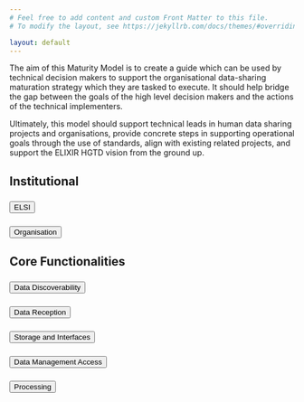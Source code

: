```yaml
---
# Feel free to add content and custom Front Matter to this file.
# To modify the layout, see https://jekyllrb.com/docs/themes/#overriding-theme-defaults

layout: default
---
```


The aim of this Maturity Model is to create a guide which can be used by technical decision makers to support the organisational data-sharing maturation strategy which they are tasked to execute. It should help bridge the gap between the goals of the high level decision makers and the actions of the technical implementers.

Ultimately, this model should support technical leads in human data sharing projects and organisations, provide concrete steps in supporting operational goals through the use of standards, align with existing related projects, and support the ELIXIR HGTD vision from the ground up.

<div class="bg-white">
    <h2>Institutional</h2>
    <h3>
        <button class="accordion" id="accordion-header-1" aria-expanded="false" aria-controls="accordion-panel-1" data-accordion-header>
            ELSI
        </button>
    </h3>
    <section class="panel" id="accordion-panel-1" aria-labelledby="accordion-header-1" hidden>
    <table>
        <tr>
            <th>Subdomains</th>
            <th>Indicator</th>
            <th>EOSC Interop</th>
            <th>Levels</th>
        </tr>
        <tr>
            <td>Legal Governance</td>
            <td>Legal Governance for International Agreements</td>
            <td>Legal</td>
            <td>
                <ol>
                    <li>Requirements being gathered to set legal agreements in place supporting international data sharing.</li>
                    <li>Legal agreements drafted to support international data sharing.</li>
                    <li>Legal agreements in place to support international data sharing.</li>
                    <li>Legal agreements in place to support international data sharing and a mechanism for updates exists.</li>
                </ol>
            </td>
        </tr>
    </table>
    </section>
    <h3> 
        <button class="accordion" id="accordion-header-2" aria-expanded="false" aria-controls="accordion-panel-2" data-accordion-header>
            Organisation
        </button>
    </h3>
    <section id="accordion-panel-2" aria-labelledby="accordion-header-2" hidden class="panel">
    <table>
        <tr>
            <th>Subdomains</th>
            <th>Indicator</th>
            <th>EOSC Interop</th>
            <th>Levels</th>
        </tr>
        <tr>
            <td>Communications</td>
            <td>Communications with User Groups</td>
            <td>Org</td>
            <td>
                <ol>
                    <li>Requirements being gathered to create a communication and outreach plan with user groups.</li>
                    <li>Communication and outreach plan with user groups drafted.</li>
                    <li>Communication and outreach plan with user groups is implemented and encourages use of the infrastructure.</li>
                    <li>The communication and outreach plan with user groups is implemented, encourages use of the international infrastructure and is regularly reviewed.</li>
                </ol>
            </td>
        </tr>
        <tr>
            <td rowspan="5">Alignment with initiatives</td>
            <td>1+ Million Genome (1+MG) National Mirror Group Alignment</td>
            <td>Org</td>
            <td>
                <ol>
                    <li>Requirements being gathered to establish a 1+MG National Mirror Group (or equivalent).</li>
                    <li>1+MG National Mirror Group (or equivalent) established.</li>
                    <li>1+MG National Mirror Group (or equivalent) established and functioning to deliver a roadmap that is compatible with 1+MG.</li>
                    <li>Demonstrated advancements and leadership of activities to support infrastructure and services that align with the 1+MG roadmap.</li>
                </ol>
            </td>
        </tr>
        <tr>
            <td>Alignment with the 1+MG Trust Framework</td>
            <td>Legal</td>
            <td>
                <ol>
                    <li>Gathering requirements for policies and agreements which align with the 1+MG Trust Framework to enable effective and secure cross-border access to sensitive human data.</li>
                    <li>Cohesive plan that aligns with the 1+MG Trust Framework drafted covering policies and agreements enabling effective and secure cross-border access to sensitive human data. </li>
                    <li>Cohesive plan that aligns with the 1+MG trust framework has been implemented at the Node level to support secure cross-border data access of sensitive human data.</li>
                    <li>Cohesive plan that aligns with the 1+MG trust framework has been implemented and enforced at the Node level and is under regular review.</li>
                </ol>
            </td>
        </tr>
        <tr>
            <td>EHDS Alignment</td>
            <td>Org</td>
            <td>
                <ol>
                    <li>Outputs of the EHDS are being analysed for benefit to the Node.</li>
                    <li>Plans drafted to implement or interoperate with the appropriate outputs of the EHDS.</li>
                    <li>Appropriate EHDS outputs implemented or interoperability established.</li>
                    <li>Node is driving or contributing to the advancement of EHDS outputs.</li>
                </ol>
            </td>
        </tr>
        <tr>
            <td>EOSC Alignment</td>
            <td>Org</td>
            <td>
                <ol>
                    <li>Outputs of the EOSC are being analysed for benefit to the Node.</li>
                    <li>Plans drafted to implement or interoperate with the appropriate outputs of the EOSC.</li>
                    <li>Appropriate EOSC outputs implemented or interoperability established.</li>
                    <li>Node is driving or contributing to the advancement of EOSC outputs.</li>
                </ol>
            </td>
        </tr>
        <tr>
            <td>National Genomic Programme</td>
            <td>Legal</td>
            <td>
                <ol>
                    <li>Requirements being gathered to form a mutual connection between the Node's activities and the current National or Regional Genomic Programme.</li>
                    <li>Plan drafted and key individuals identified for forming a mutual connection between the Node's activities and the current National or Regional Genomic Programme.</li>
                    <li>Human data activities of the Node and the current National or Regional Genomic Programme are harmonised and collaborating.</li>
                    <li>Human data activities of the Node and the current National or Regional Genomic Programme are harmonised and the Programme is utilising ELIXIR tools, services and/or knowledge. A plan is in place to ensure the continuity of this collaboration.</li>
                </ol>
            </td>
        </tr>
        <tr>
            <td rowspan="2">Sustainability</td>
            <td>Planning and secured funding</td>
            <td>Org</td>
            <td>
                <ol>
                    <li>Requirements being gathered to create a long term funding plan to support the operation of the Infrastructure.</li>
                    <li>Developed a plan to secure long term funding for the operation of the infrastructure, initial (4-5 year) funding has been secured.</li>
                    <li>Long term funding secured for the national infrastructure.</li>
                    <li>Long term sustainability plan in place.</li>
                </ol>
            </td>
        </tr>
        <tr>
            <td>Business Plan</td>
            <td>Org</td>
            <td>
                <ol>
                    <li>Requirements being gathered to create a business plan to support the infrastructure.</li>
                    <li>Business plan drafted to support the infrastructure.</li>
                    <li>Business plan has been deployed and is currently helping to sustain the infrastructure.</li>
                    <li>Business plan to support the infrastructure is operating, is periodically evaluated for optimization, taking into account developments.</li>
                </ol>
            </td>
        </tr>
        <tr>
            <td rowspan="3">Human Capacity Building</td>
            <td>ELSI Capacity</td>
            <td>Org</td>
            <td>
                <ol>
                    <li>Requirements being gathered for national capacity supporting ELSI concerns of human genomic data sharing, currently covered ad hoc.</li>
                    <li>ELSI capacity requirements are drafted and recruiting is underway.  Full national capacity needs are not yet met.</li>
                    <li>Current ELSI national capacity needs met.</li>
                    <li>Current ELSI national capacity needs are met and there is a plan for expansion or change as the Node advances.</li>
                </ol>
            </td>
        </tr>
        <tr>
            <td>Technical Capacity</td>
            <td>Org</td>
            <td>
                <ol>
                    <li>Requirements being gathered for national capacity supporting technical requirements for human genomic data sharing, currently covered ad hoc.</li>
                    <li>Technical capacity requirements are drafted and recruiting is underway.  Full national capacity needs are not yet met.</li>
                    <li>Current technical national capacity needs met.</li>
                    <li>Current technical national capacity needs are met and there is a plan for expansion or change as the Node advances.</li>
                </ol>
            </td>
        </tr>
        <tr>
            <td>Training</td>
            <td>Org</td>
            <td>
                <ol>
                    <li>Requirements being gathered to create a training program to support onboarding and advancement within the infrastructure.</li>
                    <li>Node training program drafted.</li>
                    <li>Consistent Node training programs are implemented and support alignment with the international infrastructure.</li>
                    <li>Consistent Node training programs are implemented, support alignment with the international infrastructure, and are consistently reviewed and updated.</li>
                </ol>
            </td>
        </tr>
    </table>
    </section>
</div>

<div class="bg-white">
    <h2>Core Functionalities</h2>
    <h3>
        <button class="accordion" id="accordion-header-3" aria-expanded="false" aria-controls="accordion-panel-3" data-accordion-header>
            Data Discoverability
        </button>
    </h3>
    <section class="panel" id="accordion-panel-3" aria-labelledby="accordion-header-3" hidden>
        <table>
            <tr>
                <th>Subdomains</th>
                <th>Indicator</th>
                <th>EOSC Interop</th>
                <th>Levels</th>
            </tr>
            <tr>
                <td>Data Discoverability Technical Concerns</td>
                <td>Data Discovery Functionalities</td>
                <td>Tech</td>
                <td>
                    <ol>
                        <li>Requirements being gathered for the implementation of data discovery functionalities aligned with the 1+MG proof of concept.</li>
                        <li>A plan is drafted to implement the data discovery elements of the 1+MG proof of concept system.</li>
                        <li>The data discovery elements of the 1+MG proof of concept system have been fully deployed at a Node level.</li>
                        <li>The data discovery elements of the 1+MG proof of concept have been deployed at the Node level, are fully connected with the complete end-to-end system and a plan is in place to update and expand the data discovery capabilities as the needs and standards evolve.</li>
                    </ol>
                </td>
            </tr>
            <tr>
                <td>Data Discoverability Semantics</td>
                <td>Metadata structure</td>
                <td>Semantic</td>
                <td>
                    <ol>
                        <li>Requirements being gathered for metadata structure standardisation needs.</li>
                        <li>Metadata structure standards drafted that are interoperable with the 1+MG network.</li>
                        <li>Metadata structure standards established that are interoperable with the 1+MG network and are deployed at a Node level.</li>
                        <li>Interoperable metadata structure to support data findability are established, deployed at a Node level, enforced, and open to opportunities and upgrade.</li>
                    </ol>
                </td>
            </tr>
            <tr>
                <td>Data Discoverability Legal Concerns</td>
                <td>Metadata Sharing and Access Policies</td>
                <td>Legal</td>
                <td>
                    <ol>
                        <li>Requirements being gathered for metadata sharing and access policy needs.</li>
                        <li>Metadata access policies are drafted.</li>
                        <li>Metadata access policies created to support data findability within the federated European human data ecosystem.</li>
                        <li>Metadata access policies to support data findability are established, enforced, and open to opportunities and advancement.</li>
                    </ol>
                </td>
            </tr>
        </table>
    </section>
    <h3>
        <button class="accordion" id="accordion-header-4" aria-expanded="false" aria-controls="accordion-panel-4" data-accordion-header>
            Data Reception
        </button>
    </h3>
    <section class="panel" id="accordion-panel-4" aria-labelledby="accordion-header-4" hidden>
        <table>
            <tr>
                <th>Subdomains</th>
                <th>Indicator</th>
                <th>EOSC Interop</th>
                <th>Levels</th>
            </tr>
            <tr>
                <td>Data Reception Technical Concerns</td>
                <td>Data Reception APIs</td>
                <td>Tech</td>
                <td>
                    <ol>
                        <li>Requirements being gathered for data reception standardisation mechanisms to ensure consistent data reception.</li>
                        <li>Data reception standardisation mechanisms are drafted to ensure consistent data reception.</li>
                        <li>Data reception mechanisms to ensure consistent data reception are deployed at a Node level.</li>
                        <li>Data reception standardisation mechanisms to ensure consistent data reception and access are deployed, enforced and open to opportunity and upgrade.</li>
                    </ol>
                </td>
            </tr>
            <tr>
                <td>Data Reception Semantics</td>
                <td>Data Reception Standards</td>
                <td>Semantic</td>
                <td>
                    <ol>
                        <li>Data and metadata reception requirements being gathered, such as minimal metadata requirements, data standards, file formats, or relevant ontologies.</li>
                        <li>Data and metadata requirements, standards, interoperable file formats, and relevant ontologies are chosen, may be suggested to users, but not yet enforced.</li>
                        <li>Minimal metadata requirements are enforced, data standards, formats, and ontologies are suggested.</li>
                        <li>Minimal metadata and internationally interoperable data standards, file formats, and ontologies are required and enforced and under regular review.</li>
                    </ol>
                </td>
            </tr>
            <tr>
                <td rowspan="2">Data Reception Organisational Concerns</td>
                <td>Data Reception Quality Control Requirements</td>
                <td>Semantic</td>
                <td>
                    <ol>
                        <li>Information being gathered for data quality control requirements.</li>
                        <li>Data quality control requirements have been drafted, but are not yet enforced, potentially with manual review</li>
                        <li>Data quality control requirements are enforced with manual review.</li>
                        <li>Data quality control requirements are enforced, automated and under review in line international quality standards.</li>
                    </ol>
                </td>
            </tr>
            <tr>
                <td>Data Quality Control Procedures</td>
                <td>Org</td>
                <td>
                    <ol>
                        <li>Requirements being gathered to draft data quality control procedures to ensure consistent data reception.</li>
                        <li>Data quality control procedures are drafted to ensure consistent data reception.</li>
                        <li>Data quality control procedures to ensure consistent data reception are deployed at a Node level.</li>
                        <li>Data quality control procedures to ensure consistent data reception are deployed, enforced and open to opportunity and upgrade.</li>
                    </ol>
                </td>
            </tr>
        </table>
    </section>
    <h3>
        <button class="accordion" id="accordion-header-5" aria-expanded="false" aria-controls="accordion-panel-5" data-accordion-header>
            Storage and Interfaces
        </button>
    </h3>
    <section class="panel" id="accordion-panel-5" aria-labelledby="accordion-header-5" hidden>
        <table>
            <tr>
                <th>Subdomains</th>
                <th>Indicator</th>
                <th>EOSC Interop</th>
                <th>Levels</th>
            </tr>
            <tr>
                <td>Secure Storage and Interfaces Technical Concerns</td>
                <td>Storage and Interface APIs</td>
                <td>Tech</td>
                <td>
                    <ol>
                        <li>Requirements being gathered for secure data storage and APIs supporting submission, metadata, and distribution.</li>
                        <li>Secure data storage and APIs supporting submission, metadata, and distribution are drafted.</li>
                        <li>Secure data storage and APIs supporting submission, metadata, and distribution are deployed at a Node level.</li>
                        <li>Secure data storage and APIs supporting submission, metadata, and distribution are deployed, enforced and open to opportunity and upgrade.</li>
                    </ol>
                </td>
            </tr>
            <tr>
                <td>Storage and Interfaces Organisational Concerns</td>
                <td>Physical Infrastructure for Data Storage</td>
                <td>Org</td>
                <td>
                    <ol>
                        <li>Physical hardware needs are drafted to support the storage needs of the national human data network.</li>
                        <li>Storage needs have been drafted and planned to support the national human data network. Some hardware acquisition or contract negotiations with an external storage provider may have occurred.</li>
                        <li>Current storage needs to support the national human data network have been met including mechanisms to prevent data loss.</li>
                        <li>Current storage needs to support the national human data network have been met and there is a plan for expansion or change as the Node advances.</li>
                    </ol>
                </td>
            </tr>
            <tr>
                <td>Storage and Interfaces Legal Concerns</td>
                <td>Data Storage Policies</td>
                <td>Legal</td>
                <td>
                    <ol>
                        <li>Requirements being gathered for data storage and storage security policies.</li>
                        <li>Data storage and storage security policies have been drafted and approved by appropriate bodies.</li>
                        <li>Data storage and storage security policies are implemented and enforced.</li>
                        <li>Data storage and storage security policies are enforced, regularly reviewed and open to opportunity and upgrade.</li>
                    </ol>
                </td>
            </tr>
        </table>
    </section>
    <h3>
        <button class="accordion" id="accordion-header-6" aria-expanded="false" aria-controls="accordion-panel-6" data-accordion-header>
            Data Management Access
        </button>
    </h3>
    <section class="panel" id="accordion-panel-6" aria-labelledby="accordion-header-6" hidden>
        <table>
            <tr>
                <th>Subdomains</th>
                <th>Indicator</th>
                <th>EOSC Interop</th>
                <th>Levels</th>
            </tr>
            <tr>
                <td>Data Management Access Technical Concerns</td>
                <td>Data Access Mechanisms</td>
                <td>Tech</td>
                <td>
                    <ol>
                        <li>Requirements being gathered for the system to support data access across borders using Life Science AAI or compatible system.</li>
                        <li>Plan to implement a system has been drafted to support data access across borders using Life Science AAI or compatible system.</li>
                        <li>Life Science AAI or compatible system implemented at the Node level to support data access across borders.</li>
                        <li>Life Science AAI or compatible system is deployed, regularly reviewed and open to opportunity and upgrade.</li>
                    </ol>
                </td>
            </tr>
            <tr>
                <td rowspan="2">Data Management Access Semantics</td>
                <td>Data Access Requestor User ID</td>
                <td>Semantic</td>
                <td>
                    <ol>
                        <li>Ad hoc collecting of data requestor identifying information.  Gathering requirements to implement a standardised data requestor user ID and credentials.</li>
                        <li>Plan drafted to implement a standardised data requestor user ID, such as the one that is part of Life Science AAI.</li>
                        <li>Standardised data requestor user ID, such as the one that is part of Life Science AAI, has been implemented.</li>
                        <li>Standardised data requestor user ID, such as the one that is part of Life Science AAI, has been implemented, is regularly reviewed, and is open to opportunity and upgrade.</li>
                    </ol>
                </td>
            </tr>
            <tr>
                <td>Data Use Semantics</td>
                <td>Semantic</td>
                <td>
                    <ol>
                        <li>No or ad hoc labeling of datasets for allowed usage.  Requirements being gathered to implement a consistent ontology for data usage.</li>
                        <li>Plan drafted to implement a consistent ontology for data usage at the Node level.</li>
                        <li>Internationally compatible ontology of data usage has been implemented at the Node level.</li>
                        <li>Internationally compatible ontology of data usage has been implemented at the Node level, is regularly reviewed and feeds back to the ontology creators for updates and expansion.</li>
                    </ol>
                </td>
            </tr>
            <tr>
                <td>Data Management Access Legal Concerns</td>
                <td>Data Access Policies</td>
                <td>Legal</td>
                <td>
                    <ol>
                        <li>Requirements being gathered for Node policies on data access.</li>
                        <li>Data access policies are drafted.</li>
                        <li>Data access policies are deployed at a Node level.</li>
                        <li>Data access policies deployed, enforced and open to opportunity and upgrade.</li>
                    </ol>
                </td>
            </tr>
        </table>
    </section>
    <h3>
        <button class="accordion" id="accordion-header-7" aria-expanded="false" aria-controls="accordion-panel-7" data-accordion-header>
            Processing
        </button>
    </h3>
    <section class="panel" id="accordion-panel-7" aria-labelledby="accordion-header-7" hidden>
        <table>
            <tr>
                <th>Subdomains</th>
                <th>Indicator</th>
                <th>EOSC Interop</th>
                <th>Levels</th>
            </tr>
            <tr>
                <td>Data Processing Technical Concerns</td>
                <td>Data Processing Technical Infrastructure</td>
                <td>Tech</td>
                <td>
                    <ol>
                        <li>Requirements being gathered for the technical infrastructure to support data processing.</li>
                        <li>Technical infrastructure plans to support data processing are drafted.</li>
                        <li>Technical infrastructure for data processing is deployed at the Node level.</li>
                        <li>Technical infrastructure for data processing is deployed, enforced, and open to opportunity and upgrade.</li>
                    </ol>
                </td>
            </tr>
            <tr>
                <td>Data Processing Organisational Concerns</td>
                <td>Data Processing Capacity</td>
                <td>Org</td>
                <td>
                    <ol>
                        <li>Requirements being gathered to support the data processing needs of the national human data network.</li>
                        <li>Data processing needs have been drafted and planned to support the national human data network. Some hardware acquisition or contract negotiations with an external cloud provider may have occurred.</li>
                        <li>Current data processing needs to support the national human data network have been met.</li>
                        <li>Current data processing needs to support the national human data network have been met, are regularly reviewed and there is a plan for expansion or change as the Node advances.</li>
                    </ol>
                </td>
            </tr>
            <tr>
                <td>Data Processing Legal Concerns</td>
                <td>Data Processing Service Terms</td>
                <td>Legal</td>
                <td>
                    <ol>
                        <li>Requirements being gathered for data processing policies.</li>
                        <li>Data processing policies drafted.</li>
                        <li>Data processing policies are deployed at the Node level.</li>
                        <li>Data processing policies are deployed, enforced and reviewed regularly.</li>
                    </ol>
                </td>
            </tr>
        </table>
    </section>
</div>
